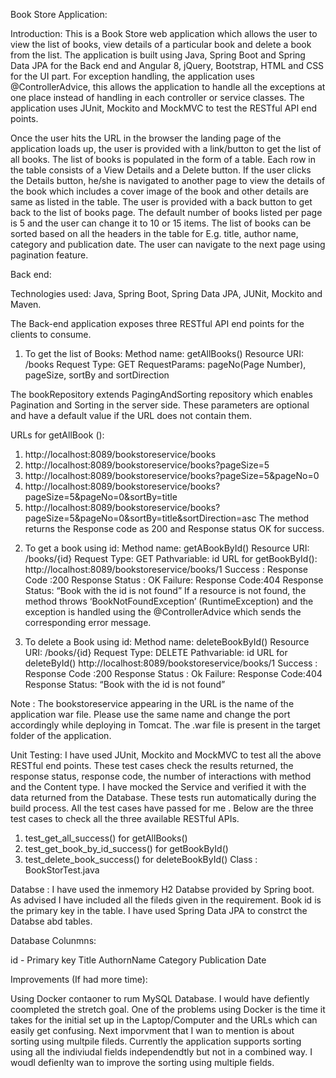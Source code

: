 Book Store Application:

Introduction: This is a Book Store web application which allows the user to view the list of books, view details of a particular book and delete a book from the list. The application is built using Java, Spring Boot and Spring Data JPA for the Back end and Angular 8, jQuery, Bootstrap, HTML and CSS for the UI part. For exception handling, the application uses @ControllerAdvice, this allows the application to handle all the exceptions at one place instead of handling in each controller or service classes. The application uses JUnit, Mockito and MockMVC to test the RESTful API end points. 

Once the user hits the URL in the browser the landing page of the application loads up, the user is provided with a link/button to get the list of all books. The list of books is populated in the form of a table. Each row in the table consists of a View Details and a Delete button. If the user clicks the Details button, he/she is navigated to another page to view the details of the book which includes a cover image of the book and other details are same as listed in the table. The user is provided with a back button to get back to the list of books page. The default number of books listed per page is 5 and the user can change it to 10 or 15 items. The list of books can be sorted based on all the headers in the table for E.g. title, author name, category and publication date. The user can navigate to the next page using pagination feature.

Back end:

Technologies used: Java, Spring Boot, Spring Data JPA, JUNit, Mockito and Maven.

The Back-end application exposes three RESTful API end points for the clients to consume.

1.	To get the list of Books:
     Method name: getAllBooks()
     Resource URI: /books
     Request Type: GET
     RequestParams:  pageNo(Page Number), pageSize, sortBy and sortDirection

The bookRepository extends PagingAndSorting repository which enables Pagination and Sorting in the server side. These parameters are optional and have a default value if the URL does not contain them.

URLs for getAllBook ():
1)	http://localhost:8089/bookstoreservice/books
2)	http://localhost:8089/bookstoreservice/books?pageSize=5
3)	http://localhost:8089/bookstoreservice/books?pageSize=5&pageNo=0
4)	http://localhost:8089/bookstoreservice/books?pageSize=5&pageNo=0&sortBy=title
5)	http://localhost:8089/bookstoreservice/books?pageSize=5&pageNo=0&sortBy=title&sortDirection=asc
The method returns the Response code as 200 and Response status OK for success.

2.	To get a book using id:
Method name: getABookById()
Resource URI: /books/{id}
Request Type: GET
Pathvariable: id
URL for getBookById():
http://localhost:8089/bookstoreservice/books/1
Success :
Response Code :200
Response Status : OK
Failure:
Response Code:404
Response Status: “Book with the id is not found”
 If a resource is not found, the method throws ‘BookNotFoundException’ (RuntimeException) and the exception is handled using the @ControllerAdvice which sends the corresponding error message.
 
3.	To delete a Book using id:
Method name: deleteBookById()
Resource URI: /books/{id}
Request Type: DELETE
Pathvariable: id
URL for deleteById()
http://localhost:8089/bookstoreservice/books/1
Success :
Response Code :200
Response Status : Ok
Failure:
Response Code:404
Response Status: “Book with the id is not found”

Note : The bookstoreservice appearing in the URL is the name of the application war file. Please use the same name and change the port accordingly while deploying in Tomcat. The .war file is present in the target folder of the application.

Unit Testing: I have used JUnit, Mockito and MockMVC to test all the above RESTful end points. These test cases check the results returned, the response status, response code, the number of interactions with method and the Content type. I have mocked the Service  and verified it with the data returned from the Database. These tests run automatically during the build process. All the test cases have passed for me . Below are the three test cases to check all the three available RESTful APIs.

1.	test_get_all_success() for getAllBooks()
2.	test_get_book_by_id_success() for getBookById()
3.	test_delete_book_success() for deleteBookById()
  Class : BookStorTest.java
  
   Databse : I have used the inmemory H2 Databse provided by Spring boot. As advised I have included all the fileds given in the requirement. Book id is the primary key  in the table. I have used Spring Data JPA to constrct the Databse abd tables.
   
   Database Colunmns:
   
   id - Primary key
   Title
   AuthornName
   Category
   Publication Date
   
   Improvements (If had more time):
   
 Using Docker contaoner to rum MySQL Database. I would have defiently coompleted the stretch goal. One of the problems using Docker is the time it takes for the initial set up in the Laptop/Computer and the URLs which can easily get confusing. Next imporvment that I wan to mention is about sorting using multpile fileds. Currently the application supports sorting using all the indiviudal fields independendtly but not in a combined way. I woudl defienlty wan to improve the sorting using multiple fields.
   
   
 
